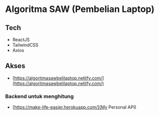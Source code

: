 # Algoritma SAW (Pembelian Laptop)

## Tech
* ReactJS
* TailwindCSS
* Axios

## Akses
* [https://algoritmasawbelilaptop.netlify.com/](https://algoritmasawbelilaptop.netlify.com/)

### Backend untuk menghitung
* [https://make-life-easier.herokuapp.com/](My Personal API)